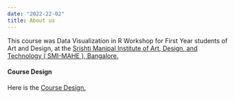 ```yaml
---
date: "2022-22-02"
title: About us
---
```


This course was Data Visualization in R Workshop for First Year students of Art and Design, at the [Srishti Manipal Institute of Art, Design, and Technology ( SMI-MAHE ), Bangalore.](https://srishtimanipalinstitute.in)

#### Course Design

Here is the [Course Design.](https://r-for-artists.netlify.app)
